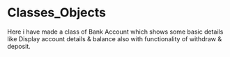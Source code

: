 # Classes_Objects
Here i have made a class of Bank Account which shows some basic details like Display account details &amp; balance also with functionality of withdraw &amp; deposit.
